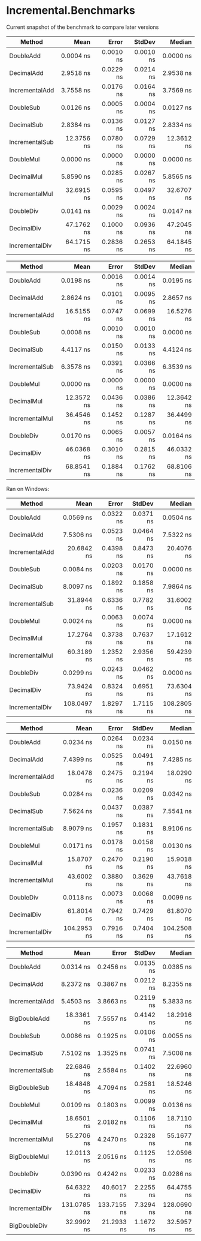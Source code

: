 # Incremental.Benchmarks

Current snapshot of the benchmark to compare later versions

|         Method |       Mean |     Error |    StdDev |     Median |
|--------------- |-----------:|----------:|----------:|-----------:|
|      DoubleAdd |  0.0004 ns | 0.0010 ns | 0.0010 ns |  0.0000 ns |
|     DecimalAdd |  2.9518 ns | 0.0229 ns | 0.0214 ns |  2.9538 ns |
| IncrementalAdd |  3.7558 ns | 0.0176 ns | 0.0164 ns |  3.7569 ns |
|      DoubleSub |  0.0126 ns | 0.0005 ns | 0.0004 ns |  0.0127 ns |
|     DecimalSub |  2.8384 ns | 0.0136 ns | 0.0127 ns |  2.8334 ns |
| IncrementalSub | 12.3756 ns | 0.0780 ns | 0.0729 ns | 12.3612 ns |
|      DoubleMul |  0.0000 ns | 0.0000 ns | 0.0000 ns |  0.0000 ns |
|     DecimalMul |  5.8590 ns | 0.0285 ns | 0.0267 ns |  5.8565 ns |
| IncrementalMul | 32.6915 ns | 0.0595 ns | 0.0497 ns | 32.6707 ns |
|      DoubleDiv |  0.0141 ns | 0.0029 ns | 0.0024 ns |  0.0147 ns |
|     DecimalDiv | 47.1762 ns | 0.1000 ns | 0.0936 ns | 47.2045 ns |
| IncrementalDiv | 64.1715 ns | 0.2836 ns | 0.2653 ns | 64.1845 ns |


|         Method |       Mean |     Error |    StdDev |     Median |
|--------------- |-----------:|----------:|----------:|-----------:|
|      DoubleAdd |  0.0198 ns | 0.0016 ns | 0.0014 ns |  0.0195 ns |
|     DecimalAdd |  2.8624 ns | 0.0101 ns | 0.0095 ns |  2.8657 ns |
| IncrementalAdd | 16.5155 ns | 0.0747 ns | 0.0699 ns | 16.5276 ns |
|      DoubleSub |  0.0008 ns | 0.0010 ns | 0.0010 ns |  0.0000 ns |
|     DecimalSub |  4.4117 ns | 0.0150 ns | 0.0133 ns |  4.4124 ns |
| IncrementalSub |  6.3578 ns | 0.0391 ns | 0.0366 ns |  6.3539 ns |
|      DoubleMul |  0.0000 ns | 0.0000 ns | 0.0000 ns |  0.0000 ns |
|     DecimalMul | 12.3572 ns | 0.0436 ns | 0.0386 ns | 12.3642 ns |
| IncrementalMul | 36.4546 ns | 0.1452 ns | 0.1287 ns | 36.4499 ns |
|      DoubleDiv |  0.0170 ns | 0.0065 ns | 0.0057 ns |  0.0164 ns |
|     DecimalDiv | 46.0368 ns | 0.3010 ns | 0.2815 ns | 46.0332 ns |
| IncrementalDiv | 68.8541 ns | 0.1884 ns | 0.1762 ns | 68.8106 ns |

Ran on Windows:

|         Method |        Mean |     Error |    StdDev |      Median |
|--------------- |------------:|----------:|----------:|------------:|
|      DoubleAdd |   0.0569 ns | 0.0322 ns | 0.0371 ns |   0.0504 ns |
|     DecimalAdd |   7.5306 ns | 0.0523 ns | 0.0464 ns |   7.5322 ns |
| IncrementalAdd |  20.6842 ns | 0.4398 ns | 0.8473 ns |  20.4076 ns |
|      DoubleSub |   0.0084 ns | 0.0203 ns | 0.0170 ns |   0.0000 ns |
|     DecimalSub |   8.0097 ns | 0.1892 ns | 0.1858 ns |   7.9864 ns |
| IncrementalSub |  31.8944 ns | 0.6336 ns | 0.7782 ns |  31.6002 ns |
|      DoubleMul |   0.0024 ns | 0.0063 ns | 0.0074 ns |   0.0000 ns |
|     DecimalMul |  17.2764 ns | 0.3738 ns | 0.7637 ns |  17.1612 ns |
| IncrementalMul |  60.3189 ns | 1.2352 ns | 2.9356 ns |  59.4239 ns |
|      DoubleDiv |   0.0299 ns | 0.0243 ns | 0.0462 ns |   0.0000 ns |
|     DecimalDiv |  73.9424 ns | 0.8324 ns | 0.6951 ns |  73.6304 ns |
| IncrementalDiv | 108.0497 ns | 1.8297 ns | 1.7115 ns | 108.2805 ns |

|         Method |        Mean |     Error |    StdDev |      Median |
|--------------- |------------:|----------:|----------:|------------:|
|      DoubleAdd |   0.0234 ns | 0.0264 ns | 0.0234 ns |   0.0150 ns |
|     DecimalAdd |   7.4399 ns | 0.0525 ns | 0.0491 ns |   7.4285 ns |
| IncrementalAdd |  18.0478 ns | 0.2475 ns | 0.2194 ns |  18.0290 ns |
|      DoubleSub |   0.0284 ns | 0.0236 ns | 0.0209 ns |   0.0342 ns |
|     DecimalSub |   7.5624 ns | 0.0437 ns | 0.0387 ns |   7.5541 ns |
| IncrementalSub |   8.9079 ns | 0.1957 ns | 0.1831 ns |   8.9106 ns |
|      DoubleMul |   0.0171 ns | 0.0178 ns | 0.0158 ns |   0.0130 ns |
|     DecimalMul |  15.8707 ns | 0.2470 ns | 0.2190 ns |  15.9018 ns |
| IncrementalMul |  43.6002 ns | 0.3880 ns | 0.3629 ns |  43.7618 ns |
|      DoubleDiv |   0.0118 ns | 0.0073 ns | 0.0068 ns |   0.0099 ns |
|     DecimalDiv |  61.8014 ns | 0.7942 ns | 0.7429 ns |  61.8070 ns |
| IncrementalDiv | 104.2953 ns | 0.7916 ns | 0.7404 ns | 104.2508 ns |

|         Method |        Mean |       Error |    StdDev |      Median |
|--------------- |------------:|------------:|----------:|------------:|
|      DoubleAdd |   0.0314 ns |   0.2456 ns | 0.0135 ns |   0.0385 ns |
|     DecimalAdd |   8.2372 ns |   0.3867 ns | 0.0212 ns |   8.2355 ns |
| IncrementalAdd |   5.4503 ns |   3.8663 ns | 0.2119 ns |   5.3833 ns |
|   BigDoubleAdd |  18.3361 ns |   7.5557 ns | 0.4142 ns |  18.2916 ns |
|      DoubleSub |   0.0086 ns |   0.1925 ns | 0.0106 ns |   0.0055 ns |
|     DecimalSub |   7.5102 ns |   1.3525 ns | 0.0741 ns |   7.5008 ns |
| IncrementalSub |  22.6846 ns |   2.5584 ns | 0.1402 ns |  22.6960 ns |
|   BigDoubleSub |  18.4848 ns |   4.7094 ns | 0.2581 ns |  18.5246 ns |
|      DoubleMul |   0.0109 ns |   0.1803 ns | 0.0099 ns |   0.0136 ns |
|     DecimalMul |  18.6501 ns |   2.0182 ns | 0.1106 ns |  18.7110 ns |
| IncrementalMul |  55.2706 ns |   4.2470 ns | 0.2328 ns |  55.1677 ns |
|   BigDoubleMul |  12.0113 ns |   2.0516 ns | 0.1125 ns |  12.0596 ns |
|      DoubleDiv |   0.0390 ns |   0.4242 ns | 0.0233 ns |   0.0286 ns |
|     DecimalDiv |  64.6322 ns |  40.6017 ns | 2.2255 ns |  64.4755 ns |
| IncrementalDiv | 131.0785 ns | 133.7155 ns | 7.3294 ns | 128.0690 ns |
|   BigDoubleDiv |  32.9992 ns |  21.2933 ns | 1.1672 ns |  32.5957 ns |



